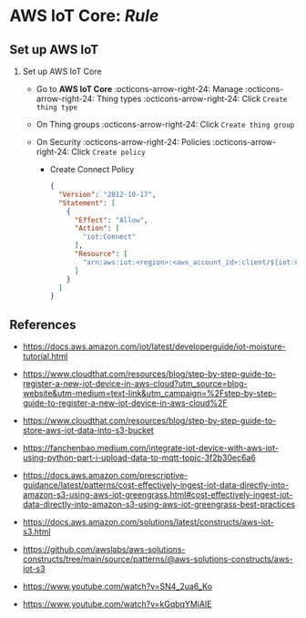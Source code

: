 # AWS IoT Core: _Rule_

## Set up AWS IoT

1.  Set up AWS IoT Core

    * Go to **AWS IoT Core** :octicons-arrow-right-24: Manage :octicons-arrow-right-24: Thing types :octicons-arrow-right-24: Click `Create thing type`

    * On Thing groups :octicons-arrow-right-24: Click `Create thing group`

    * On Security :octicons-arrow-right-24: Policies :octicons-arrow-right-24: Click `Create policy`

      * Create Connect Policy

        ```json linenums="1"
        {
          "Version": "2012-10-17",
          "Statement": [
            {
              "Effect": "Allow",
              "Action": [
                "iot:Connect"
              ],
              "Resource": [
                "arn:aws:iot:<region>:<aws_account_id>:client/${iot:Connection.Thing.ThingName}"
              ]
            }
          ]
        }
        ```

## References

- https://docs.aws.amazon.com/iot/latest/developerguide/iot-moisture-tutorial.html
- https://www.cloudthat.com/resources/blog/step-by-step-guide-to-register-a-new-iot-device-in-aws-cloud?utm_source=blog-website&utm-medium=text-link&utm_campaign=%2Fstep-by-step-guide-to-register-a-new-iot-device-in-aws-cloud%2F
- https://www.cloudthat.com/resources/blog/step-by-step-guide-to-store-aws-iot-data-into-s3-bucket
- https://fanchenbao.medium.com/integrate-iot-device-with-aws-iot-using-python-part-i-upload-data-to-mqtt-topic-3f2b30ec6a6
- https://docs.aws.amazon.com/prescriptive-guidance/latest/patterns/cost-effectively-ingest-iot-data-directly-into-amazon-s3-using-aws-iot-greengrass.html#cost-effectively-ingest-iot-data-directly-into-amazon-s3-using-aws-iot-greengrass-best-practices

- https://docs.aws.amazon.com/solutions/latest/constructs/aws-iot-s3.html
- https://github.com/awslabs/aws-solutions-constructs/tree/main/source/patterns/@aws-solutions-constructs/aws-iot-s3

- https://www.youtube.com/watch?v=SN4_2ua6_Ko
- https://www.youtube.com/watch?v=kGqbqYMjAIE

